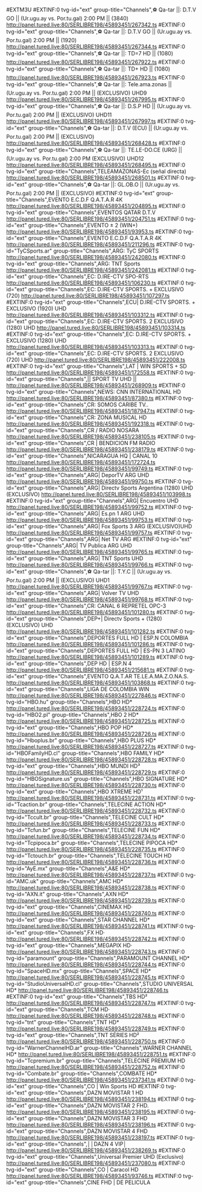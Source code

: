 #EXTM3U
#EXTINF:0 tvg-id="ext" group-title="Channels",⚽ Qa-tar ||: D.T.V GO || (Ur.ugu.ay vs. Por.tu.gal) 2:00 PM || (3840)
http://panel.tured.live:80/SERLIBRE198/45893451/267342.ts
#EXTINF:0 tvg-id="ext" group-title="Channels",⚽ Qa-tar ||: D.T.V GO || (Ur.ugu.ay vs. Por.tu.gal) 2:00 PM || (1920)
http://panel.tured.live:80/SERLIBRE198/45893451/267344.ts
#EXTINF:0 tvg-id="ext" group-title="Channels",⚽ Qa-tar ||:   TD=7  HD ||   (1080)
http://panel.tured.live:80/SERLIBRE198/45893451/267922.ts
#EXTINF:0 tvg-id="ext" group-title="Channels",⚽ Qa-tar ||:  TD+  HD  ||  (1080)
http://panel.tured.live:80/SERLIBRE198/45893451/267923.ts
#EXTINF:0 tvg-id="ext" group-title="Channels",⚽ Qa-tar ||: Tele.ama.zonas || (Ur.ugu.ay vs. Por.tu.gal) 2:00 PM || (EXCLUSIVO) UHD9
http://panel.tured.live:80/SERLIBRE198/45893451/267995.ts
#EXTINF:0 tvg-id="ext" group-title="Channels",⚽ Qa-tar ||: D.S.P HD || (Ur.ugu.ay vs. Por.tu.gal) 2:00 PM || (EXCLUSIVO) UHD11
http://panel.tured.live:80/SERLIBRE198/45893451/267997.ts
#EXTINF:0 tvg-id="ext" group-title="Channels",⚽ Qa-tar ||: D.T.V (ECU) || (Ur.ugu.ay vs. Por.tu.gal) 2:00 PM || (EXCLUSIVO)
http://panel.tured.live:80/SERLIBRE198/45893451/268428.ts
#EXTINF:0 tvg-id="ext" group-title="Channels",⚽ Qa-tar ||: TE.LE-DO.CE (URG) || (Ur.ugu.ay vs. Por.tu.gal) 2:00 PM (EXCLUSIVO) UHD12
http://panel.tured.live:80/SERLIBRE198/45893451/268495.ts
#EXTINF:0 tvg-id="ext" group-title="Channels",TELEAMAZONAS-Ec (señal directa)
http://panel.tured.live:80/SERLIBRE198/45893451/268501.ts
#EXTINF:0 tvg-id="ext" group-title="Channels",⚽ Qa-tar ||: GL.OB.O || (Ur.ugu.ay vs. Por.tu.gal) 2:00 PM || (EXCLUSIVO)
#EXTINF:0 tvg-id="ext" group-title="Channels",EVENTO E.C.D.F Q.A.T.A.R 4K
http://panel.tured.live:80/SERLIBRE198/45893451/204895.ts
#EXTINF:0 tvg-id="ext" group-title="Channels",EVENTOS   QATAR D.T.V
http://panel.tured.live:80/SERLIBRE198/45893451/204751.ts
#EXTINF:0 tvg-id="ext" group-title="Channels",EVENTO ± 2 (WIN+)
http://panel.tured.live:80/SERLIBRE198/45893451/93953.ts
#EXTINF:0 tvg-id="ext" group-title="Channels",EVENTO E.C.D.F Q.A.T.A.R 4K
http://panel.tured.live:80/SERLIBRE198/45893451/211296.ts
#EXTINF:0 tvg-id="TyCSports.ar" group-title="Channels",ARG: TyC SPORTS
http://panel.tured.live:80/SERLIBRE198/45893451/242080.ts
#EXTINF:0 tvg-id="ext" group-title="Channels",ARG: TNT Sports
http://panel.tured.live:80/SERLIBRE198/45893451/242081.ts
#EXTINF:0 tvg-id="ext" group-title="Channels",EC: D.IRE-CTV SPO-RTS
http://panel.tured.live:80/SERLIBRE198/45893451/106230.ts
#EXTINF:0 tvg-id="ext" group-title="Channels",EC: D.IRE-CTV SPORTS. + EXCLUSIVO (720)
http://panel.tured.live:80/SERLIBRE198/45893451/107297.ts
#EXTINF:0 tvg-id="ext" group-title="Channels",ECU| D.IRE-CTV SPORTS. + EXCLUSIVO (1920) UHD
http://panel.tured.live:80/SERLIBRE198/45893451/103312.ts
#EXTINF:0 tvg-id="ext" group-title="Channels",EC: D.IRE-CTV SPORTS. 2 EXCLUSIVO (1280) UHD
http://panel.tured.live:80/SERLIBRE198/45893451/103314.ts
#EXTINF:0 tvg-id="ext" group-title="Channels",EC: D.IRE-CTV SPORTS. + EXCLUSIVO (1280) UHD
http://panel.tured.live:80/SERLIBRE198/45893451/103313.ts
#EXTINF:0 tvg-id="ext" group-title="Channels",EC: D.IRE-CTV SPORTS. 2 EXCLUSIVO (720) UHD
http://panel.tured.live:80/SERLIBRE198/45893451/222008.ts
#EXTINF:0 tvg-id="ext" group-title="Channels",LAT | WIN SPORTS +  SD
http://panel.tured.live:80/SERLIBRE198/45893451/172558.ts
#EXTINF:0 tvg-id="ext" group-title="Channels",|| SPORT TV UHD ||
http://panel.tured.live:80/SERLIBRE198/45893451/268909.ts
#EXTINF:0 tvg-id="ext" group-title="Channels",NEWS: CNN INTERNATIONAL HD
http://panel.tured.live:80/SERLIBRE198/45893451/87380.ts
#EXTINF:0 tvg-id="ext" group-title="Channels",CR: SOMOS CARIBE TV..
http://panel.tured.live:80/SERLIBRE198/45893451/187947.ts
#EXTINF:0 tvg-id="ext" group-title="Channels",CR: ZONA MUSICAL HD
http://panel.tured.live:80/SERLIBRE198/45893451/192318.ts
#EXTINF:0 tvg-id="ext" group-title="Channels",CR / RADIO NOSARA
http://panel.tured.live:80/SERLIBRE198/45893451/238105.ts
#EXTINF:0 tvg-id="ext" group-title="Channels",CR | BENDICION FM RADIO
http://panel.tured.live:80/SERLIBRE198/45893451/238179.ts
#EXTINF:0 tvg-id="ext" group-title="Channels",NICARAGUA HQ | CANAL 10
http://panel.tured.live:80/SERLIBRE198/45893451/172724.ts
http://panel.tured.live:80/SERLIBRE198/45893451/99749.ts
#EXTINF:0 tvg-id="ext" group-title="Channels",ARG| DeporTV ARG UHD
http://panel.tured.live:80/SERLIBRE198/45893451/99750.ts
#EXTINF:0 tvg-id="ext" group-title="Channels",ARG| Directv Sports Argentina (1280) UHD (EXCLUSIVO)
http://panel.tured.live:80/SERLIBRE198/45893451/103998.ts
#EXTINF:0 tvg-id="ext" group-title="Channels",ARG| Encuentro UHD
http://panel.tured.live:80/SERLIBRE198/45893451/99752.ts
#EXTINF:0 tvg-id="ext" group-title="Channels",ARG| Es.pn 1 ARG UHD
http://panel.tured.live:80/SERLIBRE198/45893451/99753.ts
#EXTINF:0 tvg-id="ext" group-title="Channels",ARG| Fox Sports 3 ARG (EXCLUSIVO)UHD
http://panel.tured.live:80/SERLIBRE198/45893451/99757.ts
#EXTINF:0 tvg-id="ext" group-title="Channels",ARG| Net TV ARG
#EXTINF:0 tvg-id="ext" group-title="Channels",ARG| TV Publica ARG UHD
http://panel.tured.live:80/SERLIBRE198/45893451/99765.ts
#EXTINF:0 tvg-id="ext" group-title="Channels",ARG| TNT Sports UHD
http://panel.tured.live:80/SERLIBRE198/45893451/99766.ts
#EXTINF:0 tvg-id="ext" group-title="Channels",⚽ Qa-tar ||: T.Y.C || (Ur.ugu.ay vs. Por.tu.gal) 2:00 PM || (EXCLUSIVO) UHD1
http://panel.tured.live:80/SERLIBRE198/45893451/99767.ts
#EXTINF:0 tvg-id="ext" group-title="Channels",ARG| Volver TV UHD
http://panel.tured.live:80/SERLIBRE198/45893451/99768.ts
#EXTINF:0 tvg-id="ext" group-title="Channels",CR: CANAL 6 REPRETEL OPC-3
http://panel.tured.live:80/SERLIBRE198/45893451/101280.ts
#EXTINF:0 tvg-id="ext" group-title="Channels",DEP+| Directv Sports + (1280) (EXCLUSIVO) UHD
http://panel.tured.live:80/SERLIBRE198/45893451/101282.ts
#EXTINF:0 tvg-id="ext" group-title="Channels",DEPORTES FULL HD | ESP.N COLOMBIA
http://panel.tured.live:80/SERLIBRE198/45893451/101286.ts
#EXTINF:0 tvg-id="ext" group-title="Channels",DEPORTES FULL HD | ES-PN 3 LATINO
http://panel.tured.live:80/SERLIBRE198/45893451/101289.ts
#EXTINF:0 tvg-id="ext" group-title="Channels",DEP HD | ESP.N 4
http://panel.tured.live:80/SERLIBRE198/45893451/215681.ts
#EXTINF:0 tvg-id="ext" group-title="Channels",EVENTO Q.A.T.AR TE.LE.A.MA.Z.O.NA.S.
http://panel.tured.live:80/SERLIBRE198/45893451/103868.ts
#EXTINF:0 tvg-id="ext" group-title="Channels",LIGA DE COLOMBIA WIN
http://panel.tured.live:80/SERLIBRE198/45893451/227846.ts
#EXTINF:0 tvg-id="HBO.hu" group-title="Channels",HBO HD*
http://panel.tured.live:80/SERLIBRE198/45893451/228724.ts
#EXTINF:0 tvg-id="HBO2.pl" group-title="Channels",HBO 2 HD*
http://panel.tured.live:80/SERLIBRE198/45893451/228725.ts
#EXTINF:0 tvg-id="ext" group-title="Channels",HBO POP HD*
http://panel.tured.live:80/SERLIBRE198/45893451/228726.ts
#EXTINF:0 tvg-id="Hboplus.br" group-title="Channels",HBO PLUS HD*
http://panel.tured.live:80/SERLIBRE198/45893451/228727.ts
#EXTINF:0 tvg-id="HBOFamilyHD.cl" group-title="Channels",HBO FAMILY HD*
http://panel.tured.live:80/SERLIBRE198/45893451/228728.ts
#EXTINF:0 tvg-id="ext" group-title="Channels",HBO MUNDI HD³
http://panel.tured.live:80/SERLIBRE198/45893451/228729.ts
#EXTINF:0 tvg-id="HBOSignature.us" group-title="Channels",HBO SIGNATURE HD*
http://panel.tured.live:80/SERLIBRE198/45893451/228730.ts
#EXTINF:0 tvg-id="ext" group-title="Channels",HBO XTREME HD¹
http://panel.tured.live:80/SERLIBRE198/45893451/228731.ts
#EXTINF:0 tvg-id="Tcaction.br" group-title="Channels",TELECINE ACTION HD*
http://panel.tured.live:80/SERLIBRE198/45893451/228732.ts
#EXTINF:0 tvg-id="Tccult.br" group-title="Channels",TELECINE CULT HD*
http://panel.tured.live:80/SERLIBRE198/45893451/228733.ts
#EXTINF:0 tvg-id="Tcfun.br" group-title="Channels",TELECINE FUN HD*
http://panel.tured.live:80/SERLIBRE198/45893451/228734.ts
#EXTINF:0 tvg-id="Tcpipoca.br" group-title="Channels",TELECINE PIPOCA HD*
http://panel.tured.live:80/SERLIBRE198/45893451/228735.ts
#EXTINF:0 tvg-id="Tctouch.br" group-title="Channels",TELECINE TOUCH HD
http://panel.tured.live:80/SERLIBRE198/45893451/228736.ts
#EXTINF:0 tvg-id="AyE.mx" group-title="Channels",A&E HD*
http://panel.tured.live:80/SERLIBRE198/45893451/228737.ts
#EXTINF:0 tvg-id="AMC.uk" group-title="Channels",AMC HD*
http://panel.tured.live:80/SERLIBRE198/45893451/228738.ts
#EXTINF:0 tvg-id="AXN.it" group-title="Channels",AXN HD*
http://panel.tured.live:80/SERLIBRE198/45893451/228739.ts
#EXTINF:0 tvg-id="ext" group-title="Channels",CINEMAX HD·
http://panel.tured.live:80/SERLIBRE198/45893451/228740.ts
#EXTINF:0 tvg-id="ext" group-title="Channels",STAR CHANNEL HD*
http://panel.tured.live:80/SERLIBRE198/45893451/228741.ts
#EXTINF:0 tvg-id="ext" group-title="Channels",FX HD·
http://panel.tured.live:80/SERLIBRE198/45893451/228742.ts
#EXTINF:0 tvg-id="ext" group-title="Channels",MEGAPIX HD·
http://panel.tured.live:80/SERLIBRE198/45893451/228743.ts
#EXTINF:0 tvg-id="paramount" group-title="Channels",PARAMOUNT CHANNEL HD*
http://panel.tured.live:80/SERLIBRE198/45893451/228744.ts
#EXTINF:0 tvg-id="SpaceHD.mx" group-title="Channels",SPACE HD*
http://panel.tured.live:80/SERLIBRE198/45893451/228745.ts
#EXTINF:0 tvg-id="StudioUniversalHD.cl" group-title="Channels",STUDIO UNIVERSAL HD*
http://panel.tured.live:80/SERLIBRE198/45893451/228746.ts
#EXTINF:0 tvg-id="ext" group-title="Channels",TBS HD²
http://panel.tured.live:80/SERLIBRE198/45893451/228747.ts
#EXTINF:0 tvg-id="ext" group-title="Channels",TCM HD·
http://panel.tured.live:80/SERLIBRE198/45893451/228748.ts
#EXTINF:0 tvg-id="tnt" group-title="Channels",TNT HD*
http://panel.tured.live:80/SERLIBRE198/45893451/228749.ts
#EXTINF:0 tvg-id="ext" group-title="Channels",TNT SÉRIES HD²
http://panel.tured.live:80/SERLIBRE198/45893451/228750.ts
#EXTINF:0 tvg-id="WarnerChannelHD.ar" group-title="Channels",WARNER CHANNEL HD*
http://panel.tured.live:80/SERLIBRE198/45893451/228751.ts
#EXTINF:0 tvg-id="Tcpremium.br" group-title="Channels",TELECINE PREMIUM HD
http://panel.tured.live:80/SERLIBRE198/45893451/228752.ts
#EXTINF:0 tvg-id="Combate.br" group-title="Channels",COMBATE HD*
http://panel.tured.live:80/SERLIBRE198/45893451/237341.ts
#EXTINF:0 tvg-id="ext" group-title="Channels",CO | Win Sports  HD
#EXTINF:0 tvg-id="ext" group-title="Channels",DAZN MOVISTAR 1 HD
http://panel.tured.live:80/SERLIBRE198/45893451/238194.ts
#EXTINF:0 tvg-id="ext" group-title="Channels",DAZN MOVISTAR 2 FHD.
http://panel.tured.live:80/SERLIBRE198/45893451/238195.ts
#EXTINF:0 tvg-id="ext" group-title="Channels",DAZN MOVISTAR 3 FHD
http://panel.tured.live:80/SERLIBRE198/45893451/238196.ts
#EXTINF:0 tvg-id="ext" group-title="Channels",DAZN MOVISTAR 4 FHD
http://panel.tured.live:80/SERLIBRE198/45893451/238197.ts
#EXTINF:0 tvg-id="ext" group-title="Channels",││DAZN 4 VIP│
http://panel.tured.live:80/SERLIBRE198/45893451/238269.ts
#EXTINF:0 tvg-id="ext" group-title="Channels",Universal Premier UHD (Exclusivo)
http://panel.tured.live:80/SERLIBRE198/45893451/237080.ts
#EXTINF:0 tvg-id="ext" group-title="Channels",CO | Caracol HD
http://panel.tured.live:80/SERLIBRE198/45893451/93746.ts
#EXTINF:0 tvg-id="ext" group-title="Channels",CINE FHD | DE PELICULA



